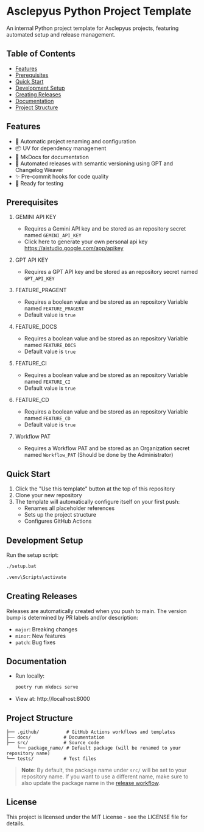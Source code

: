 # Asclepyus Python Project Template

An internal Python project template for Asclepyus projects, featuring automated setup and release management.

## Table of Contents

- [Features](#features)
- [Prerequisites](#prerequisites)
- [Quick Start](#quick-start)
- [Development Setup](#development-setup)
- [Creating Releases](#creating-releases)
- [Documentation](#documentation)
- [Project Structure](#project-structure)

## Features

- 🚀 Automatic project renaming and configuration
- 📦 UV for dependency management
- 📝 MkDocs for documentation
- 🔄 Automated releases with semantic versioning using GPT and Changelog Weaver
- ✨ Pre-commit hooks for code quality
- 🧪 Ready for testing

## Prerequisites

1. GEMINI API KEY
   - Requires a Gemini API key and  be stored as an repository secret named `GEMINI_API_KEY`
   - Click here to generate your own personal api key https://aistudio.google.com/app/apikey

2. GPT API KEY
   - Requires a GPT API key and  be stored as an repository secret named `GPT_API_KEY`

3. FEATURE_PRAGENT
   - Requires a boolean value and  be stored as an repository Variable named `FEATURE_PRAGENT`
   - Default value is `true`

4. FEATURE_DOCS
   - Requires a boolean value and  be stored as an repository Variable named `FEATURE_DOCS`
   - Default value is `true`

5. FEATURE_CI
   - Requires a boolean value and  be stored as an repository Variable named `FEATURE_CI`
   - Default value is `true`

6. FEATURE_CD
   - Requires a boolean value and  be stored as an repository Variable named `FEATURE_CD`
   - Default value is `true`

7. Workflow PAT
   - Requires a Workflow PAT and  be stored as an Organization secret named `Workflow_PAT` (Should be done by the Administrator)

## Quick Start

1. Click the "Use this template" button at the top of this repository
2. Clone your new repository
3. The template will automatically configure itself on your first push:
   - Renames all placeholder references
   - Sets up the project structure
   - Configures GitHub Actions

## Development Setup

Run the setup script:
```bash
./setup.bat
```
```bash
.venv\Scripts\activate
```

## Creating Releases

Releases are automatically created when you push to main. The version bump is determined by PR labels and/or description:
- `major`: Breaking changes
- `minor`: New features
- `patch`: Bug fixes

## Documentation

- Run locally:
  ```bash
  poetry run mkdocs serve
  ```
- View at: http://localhost:8000

## Project Structure

```
├── .github/          # GitHub Actions workflows and templates
├── docs/            # Documentation
├── src/             # Source code
    └── package_name/ # Default package (will be renamed to your repository name)
└── tests/           # Test files
```

> **Note**: By default, the package name under `src/` will be set to your repository name. If you want to use a different name, make sure to also update the package name in the [release workflow](.github/workflows/release.yml#L34).

## License

This project is licensed under the MIT License - see the LICENSE file for details.